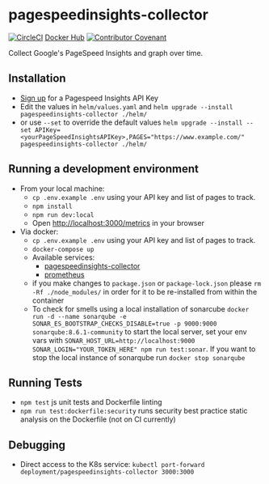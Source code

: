 # pagespeedinsights-collector

[![CircleCI](https://circleci.com/gh/Tom-Davidson/pagespeedinsights-collector.svg?style=svg&circle-token=ddeeca71dc44d011ec24408bc050c0d9098f6d1c)](https://circleci.com/gh/Tom-Davidson/pagespeedinsights-collector)
[Docker Hub](https://hub.docker.com/repository/docker/tomdavidson42/pagespeedinsights-collector)
[![Contributor Covenant](https://img.shields.io/badge/Contributor%20Covenant-2.1-4baaaa.svg)](code_of_conduct.md)

Collect Google's PageSpeed Insights and graph over time.

## Installation

- [Sign up](https://developers.google.com/speed/docs/insights/v5/get-started) for a Pagespeed Insights API Key
- Edit the values in `helm/values.yaml` and `helm upgrade --install pagespeedinsights-collector ./helm/`
- or use `--set` to override the default values `helm upgrade --install --set APIKey=<yourPageSpeedInsightsAPIKey>,PAGES="https://www.example.com/" pagespeedinsights-collector ./helm/`

## Running a development environment

- From your local machine:
  - `cp .env.example .env` using your API key and list of pages to track.
  - `npm install`
  - `npm run dev:local`
  - Open [http://localhost:3000/metrics](http://localhost:3000/metrics) in your browser
- Via docker:
  - `cp .env.example .env` using your API key and list of pages to track.
  - `docker-compose up`
  - Available services:
    - [pagespeedinsights-collector](http://localhost:3000/metrics)
    - [prometheus](http://localhost:9090/)
  - if you make changes to `package.json` or `package-lock.json` please `rm -Rf ./node_modules/` in order for it to be re-installed from within the container
  - To check for smells using a local installation of sonarcube `docker run -d --name sonarqube -e SONAR_ES_BOOTSTRAP_CHECKS_DISABLE=true -p 9000:9000 sonarqube:8.6.1-community` to start the local server, set your env vars with `SONAR_HOST_URL=http://localhost:9000 SONAR_LOGIN="YOUR_TOKEN_HERE" npm run test:sonar`. If you want to stop the local instance of sonarqube run `docker stop sonarqube`

## Running Tests

- `npm test` js unit tests and Dockerfile linting
- `npm run test:dockerfile:security` runs security best practice static analysis on the Dockerfile (not on CI currently)

## Debugging

- Direct access to the K8s service: `kubectl port-forward deployment/pagespeedinsights-collector 3000:3000`
